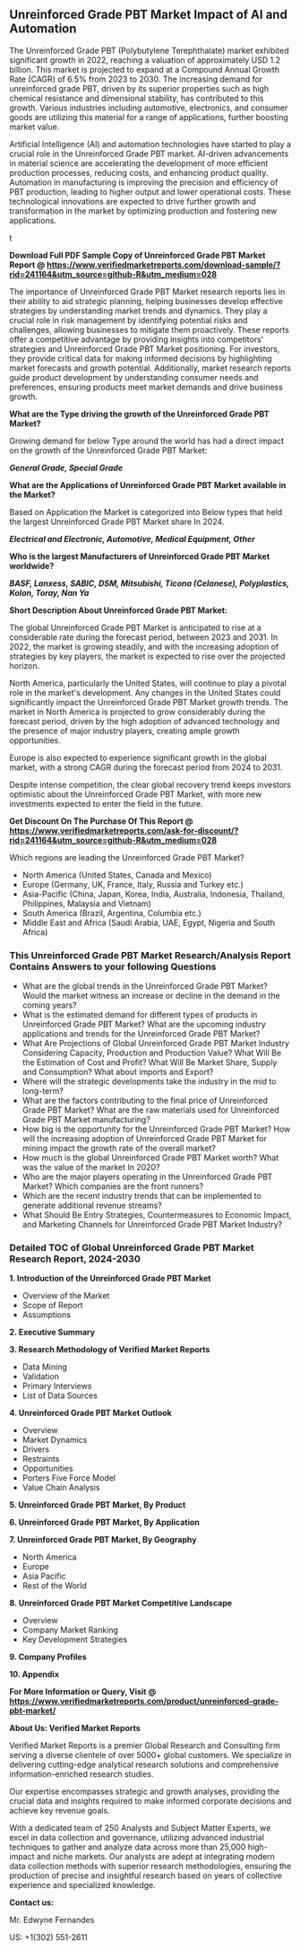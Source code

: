 <h2>Unreinforced Grade PBT Market Impact of AI and Automation</h2><p>The Unreinforced Grade PBT (Polybutylene Terephthalate) market exhibited significant growth in 2022, reaching a valuation of approximately USD 1.2 billion. This market is projected to expand at a Compound Annual Growth Rate (CAGR) of 6.5% from 2023 to 2030. The increasing demand for unreinforced grade PBT, driven by its superior properties such as high chemical resistance and dimensional stability, has contributed to this growth. Various industries including automotive, electronics, and consumer goods are utilizing this material for a range of applications, further boosting market value.</p><p>Artificial Intelligence (AI) and automation technologies have started to play a crucial role in the Unreinforced Grade PBT market. AI-driven advancements in material science are accelerating the development of more efficient production processes, reducing costs, and enhancing product quality. Automation in manufacturing is improving the precision and efficiency of PBT production, leading to higher output and lower operational costs. These technological innovations are expected to drive further growth and transformation in the market by optimizing production and fostering new applications.</p>t</p><p id="" class=""><strong>Download Full PDF Sample Copy of Unreinforced Grade PBT Market Report @ <a href="https://www.verifiedmarketreports.com/download-sample/?rid=241164&utm_source=github-R&utm_medium=028" target="_blank">https://www.verifiedmarketreports.com/download-sample/?rid=241164&utm_source=github-R&utm_medium=028</a></strong></p><p>The importance of&nbsp;Unreinforced Grade PBT Market research reports lies in their ability to aid strategic planning, helping businesses develop effective strategies by understanding market trends and dynamics. They play a crucial role in risk management by identifying potential risks and challenges, allowing businesses to mitigate them proactively. These reports offer a competitive advantage by providing insights into competitors' strategies and Unreinforced Grade PBT Market positioning. For investors, they provide critical data for making informed decisions by highlighting market forecasts and growth potential. Additionally, market research reports guide product development by understanding consumer needs and preferences, ensuring products meet market demands and drive business growth.</p><p><strong>What are the&nbsp;Type driving the growth of the Unreinforced Grade PBT Market?</strong></p><p id="" class="">Growing demand for below Type around the world has had a direct impact on the growth of the Unreinforced Grade PBT Market:</p><em><strong>General Grade, Special Grade</strong></em></p><strong>What are the&nbsp;Applications&nbsp;of Unreinforced Grade PBT Market available in the Market?</strong></p><p id="" class="">Based on Application the Market is categorized into Below types that held the largest Unreinforced Grade PBT Market share In 2024.</p><em><strong>Electrical and Electronic, Automotive, Medical Equipment, Other</strong></em></p><strong>Who is the largest Manufacturers of Unreinforced Grade PBT Market worldwide?</strong></p><p><em><strong>BASF, Lanxess, SABIC, DSM, Mitsubishi, Ticona (Celanese), Polyplastics, Kolon, Toray, Nan Ya</strong></em></p><p id="" class=""><strong>Short Description About Unreinforced Grade PBT Market:</strong></p><p>The global Unreinforced Grade PBT Market is anticipated to rise at a considerable rate during the forecast period, between 2023 and 2031. In 2022, the market is growing steadily, and with the increasing adoption of strategies by key players, the market is expected to rise over the projected horizon.</p><p>North America, particularly the United States, will continue to play a pivotal role in the market's development. Any changes in the United States could significantly impact the Unreinforced Grade PBT Market growth trends. The market in North America is projected to grow considerably during the forecast period, driven by the high adoption of advanced technology and the presence of major industry players, creating ample growth opportunities.</p><p>Europe is also expected to experience significant growth in the global market, with a strong CAGR during the forecast period from 2024 to 2031.</p><p>Despite intense competition, the clear global recovery trend keeps investors optimistic about the Unreinforced Grade PBT Market, with more new investments expected to enter the field in the future.</p><p id="" class=""><strong>Get Discount On The Purchase Of This Report @ <a href="https://www.verifiedmarketreports.com/ask-for-discount/?rid=241164&utm_source=github-R&utm_medium=028" target="_blank">https://www.verifiedmarketreports.com/ask-for-discount/?rid=241164&utm_source=github-R&utm_medium=028</a></strong></p>Which regions are leading the Unreinforced Grade PBT Market?</p><ul><li>North America (United States, Canada and Mexico)</li><li>Europe (Germany, UK, France, Italy, Russia and Turkey etc.)</li><li>Asia-Pacific (China, Japan, Korea, India, Australia, Indonesia, Thailand, Philippines, Malaysia and Vietnam)</li><li>South America (Brazil, Argentina, Columbia etc.)</li><li>Middle East and Africa (Saudi Arabia, UAE, Egypt, Nigeria and South Africa)</li></ul><h3 id="" class="">This Unreinforced Grade PBT Market Research/Analysis Report Contains Answers to your following Questions</h3><ul><li>What are the global trends in the Unreinforced Grade PBT Market? Would the market witness an increase or decline in the demand in the coming years?</li><li>What is the estimated demand for different types of products in Unreinforced Grade PBT Market? What are the upcoming industry applications and trends for the Unreinforced Grade PBT Market?</li><li>What Are Projections of Global Unreinforced Grade PBT Market Industry Considering Capacity, Production and Production Value? What Will Be the Estimation of Cost and Profit? What Will Be Market Share, Supply and Consumption? What about imports and Export?</li><li>Where will the strategic developments take the industry in the mid to long-term?</li><li>What are the factors contributing to the final price of Unreinforced Grade PBT Market? What are the raw materials used for Unreinforced Grade PBT Market manufacturing?</li><li>How big is the opportunity for the Unreinforced Grade PBT Market? How will the increasing adoption of Unreinforced Grade PBT Market for mining impact the growth rate of the overall market?</li><li>How much is the global Unreinforced Grade PBT Market worth? What was the value of the market In 2020?</li><li>Who are the major players operating in the Unreinforced Grade PBT Market? Which companies are the front runners?</li><li>Which are the recent industry trends that can be implemented to generate additional revenue streams?</li><li>What Should Be Entry Strategies, Countermeasures to Economic Impact, and Marketing Channels for Unreinforced Grade PBT Market Industry?</li></ul><h3 id="" class="">Detailed TOC of Global Unreinforced Grade PBT Market Research Report, 2024-2030</h3><p id="" class=""><strong>1. Introduction of the Unreinforced Grade PBT Market</strong></p><ul><li>Overview of the Market</li><li>Scope of Report</li><li>Assumptions</li></ul><p id="" class=""><strong>2. Executive Summary</strong></p><p id="" class=""><strong>3. Research Methodology of Verified Market Reports</strong></p><ul><li>Data Mining</li><li>Validation</li><li>Primary Interviews</li><li>List of Data Sources</li></ul><p id="" class=""><strong>4. Unreinforced Grade PBT Market Outlook</strong></p><ul><li>Overview</li><li>Market Dynamics</li><li>Drivers</li><li>Restraints</li><li>Opportunities</li><li>Porters Five Force Model</li><li>Value Chain Analysis</li></ul><p id="" class=""><strong>5. Unreinforced Grade PBT Market, By Product</strong></p><p id="" class=""><strong>6. Unreinforced Grade PBT Market, By Application</strong></p><p id="" class=""><strong>7. Unreinforced Grade PBT Market, By Geography</strong></p><ul><li>North America</li><li>Europe</li><li>Asia Pacific</li><li>Rest of the World</li></ul><p id="" class=""><strong>8. Unreinforced Grade PBT Market Competitive Landscape</strong></p><ul><li>Overview</li><li>Company Market Ranking</li><li>Key Development Strategies</li></ul><p id="" class=""><strong>9. Company Profiles</strong></p><p id="" class=""><strong>10. Appendix</strong></p><p id="" class=""><strong>For More Information or Query, Visit @ <a href="https://www.verifiedmarketreports.com/product/unreinforced-grade-pbt-market/" target="_blank">https://www.verifiedmarketreports.com/product/unreinforced-grade-pbt-market/</a></strong></p><p id="" class=""><strong>About Us: Verified Market Reports</strong></p><p id="" class="">Verified Market Reports is a premier Global Research and Consulting firm serving a diverse clientele of over 5000+ global customers. We specialize in delivering cutting-edge analytical research solutions and comprehensive information-enriched research studies.</p><p id="" class="">Our expertise encompasses strategic and growth analyses, providing the crucial data and insights required to make informed corporate decisions and achieve key revenue goals.</p><p id="" class="">With a dedicated team of 250 Analysts and Subject Matter Experts, we excel in data collection and governance, utilizing advanced industrial techniques to gather and analyze data across more than 25,000 high-impact and niche markets. Our analysts are adept at integrating modern data collection methods with superior research methodologies, ensuring the production of precise and insightful research based on years of collective experience and specialized knowledge.</p><p id="" class=""><strong>Contact us:</strong></p><p id="" class="">Mr. Edwyne Fernandes</p><p id="" class="">US: +1(302) 551-2611</p>